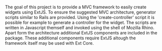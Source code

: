 The goal of this project is to provide a MVC framework to easily create widgets using ExtJS.
To ensure the suggested MVC architecture, generator scripts similar to Rails are provided.
Using the 'create-controller' script it is possible for example to generate a controller for the widget.
The scripts are written in Javascript themself and invoked using the shell of Mozilla Rhino.
Apart form the architecture additional ExtJS components are included in the package.
These additional components require ExtJS altough the framework itself may be used with Ext Core.